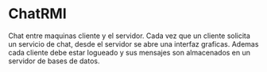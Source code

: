 # ChatRMI
Chat entre maquinas cliente y el servidor. Cada vez que un cliente solicita un servicio de chat, desde el servidor se abre una interfaz graficas. Ademas cada cliente debe estar logueado y sus mensajes son almacenados en un servidor de bases de datos.

